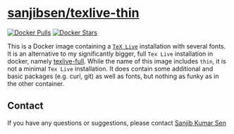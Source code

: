 # [sanjibsen/texlive-thin](http://hub.docker.com/r/sanjibsen/texlive/)

[![Docker Pulls](http://img.shields.io/docker/pulls/sanjibsen/texlive.svg)](http://hub.docker.com/r/sanjibsen/texlive/)
[![Docker Stars](http://img.shields.io/docker/stars/sanjibsen/texlive.svg)](http://hub.docker.com/r/sanjibsen/texlive/)

This is a Docker image containing a [`TeX Live`](http://en.wikipedia.org/wiki/TeX_Live) installation with several fonts.
It is an alternative to my significantly bigger, full `Tex Live` installation in docker, namely [texlive-full](http://www.github.com/sanjib-sen/texlive-full).
While the name of this image includes `thin`, it is not a minimal `Tex Live` installation.
It does contain some additional and basic packages (e.g. curl, git) as well as fonts, but nothing as funky as in the other container.

## Contact

If you have any questions or suggestions, please contact [Sanjib Kumar Sen](mailto:sksenonline@gmail.com)
